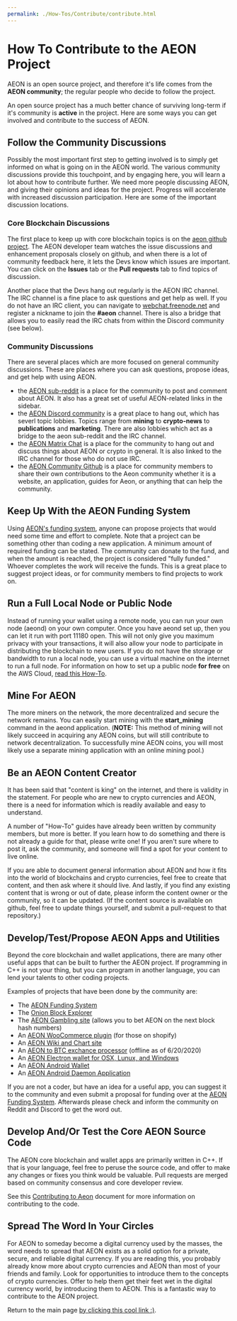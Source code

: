 ```yaml
---
permalink: ./How-Tos/Contribute/contribute.html
---
```


<h1>How To Contribute to the AEON Project</h1>

<p>AEON is an open source project, and therefore it's life comes from the <b>AEON community</b>; the regular people who decide to follow the project.</p>

<p>An open source project has a much better chance of surviving long-term if it's community is <b>active</b> in the project. Here are some ways you can get involved and contribute to the success of AEON.</p> 

<h2>Follow the Community Discussions</h2>
<p>Possibly the most important first step to getting involved is to simply get informed on what is going on in the AEON world. The various community discussions provide this touchpoint, and by engaging here, you will learn a lot about how to contribute further. We need more people discussing AEON, and giving their opinions and ideas for the project.  Progress will accelerate with increased discussion participation. Here are some of the important discussion locations.</p>

<h3>Core Blockchain Discussions</h3>
<p>The first place to keep up with core blockchain topics is on the <a href="https://github.com/aeonix/aeon">aeon github project</a>. The AEON developer team watches the issue discussions and enhancement proposals closely on github, and when there is a lot of community feedback here, it lets the Devs know which issues are important. You can click on the <b>Issues</b> tab or the <b>Pull requests</b> tab to find topics of discussion.</p>
<p>Another place that the Devs hang out regularly is the AEON IRC channel. The IRC channel is a fine place to ask questions and get help as well. If you do not have an IRC client, you can navigate to <a href="https://webchat.freenode.net/">webchat.freenode.net</a> and register a nickname to join the <b>#aeon</b> channel. There is also a bridge that allows you to easily read the IRC chats from within the Discord community (see below).</p>

<h3>Community Discussions</h3>
<p>There are several places which are more focused on general community discussions. These are places where you can ask questions, propose ideas, and get help with using AEON.</p> 

*   the <a href="https://www.reddit.com/r/Aeon/">AEON sub-reddit</a> is a place for the community to post and comment about AEON. It also has a great set of useful AEON-related links in the sidebar.
*   the <a href="https://discordapp.com/invite/TM8mEsx">AEON Discord community</a> is a great place to hang out, which has severl topic lobbies. Topics range from <b>mining</b> to <b>crypto-news</b> to <b>publications</b> and <b>marketing</b>. There are also lobbies which act as a bridge to the aeon sub-reddit and the IRC channel.
*   the <a href="https://riot.im/app/#/room/#aeon:matrix.org">AEON Matrix Chat</a> is a place for the community to hang out and discuss things about AEON or crypto in general. It is also linked to the IRC channel for those who do not use IRC.
*   the <a href="https://github.com/AEONCommunity">AEON Community Github</a> is a place for community members to share their own contributions to the Aeon community whether it is a website, an application, guides for Aeon, or anything that can help the community.

<h2>Keep Up With the AEON Funding System</h2>
<p>Using <a href="https://aeonfunding.com/">AEON's funding system</a>, anyone can propose projects that would need some time and effort to complete. Note that a project can be something other than coding a new application. A minimum amount of required funding can be stated. The community can donate to the fund, and when the amount is reached, the project is considered "fully funded." Whoever completes the work will receive the funds. This is a great place to suggest project ideas, or for community members to find projects to work on.</p>

<h2>Run a Full Local Node or Public Node</h2>
<p>Instead of running your wallet using a remote node, you can run your own node (aeond) on your own computer.  Once you have aeond set up, then you can let it run with port 11180 open. This will not only give you maximum privacy with your transactions, it will also allow your node to participate in distributing the blockchain to new users. If you do not have the storage or bandwidth to run a local node, you can use a virtual machine on the internet to run a full node. For information on how to set up a public node <b>for free</b> on the AWS Cloud, <a href="https://medium.com/@AEON_Community/setting-up-an-amazon-aws-aeon-public-node-on-a-free-ec2-instance-b6952a598cdc">read this How-To</a>.</p>

<h2>Mine For AEON</h2>
<p>The more miners on the network, the more decentralized and secure the network remains. You can easily start mining with the <b>start_mining</b> command in the aeond application. (<b>NOTE:</b> This method of mining will not likely succeed in acquiring any AEON coins, but will still contribute to network decentralization. To successfully mine AEON coins, you will most likely use a separate mining application with an online mining pool.)</p>

<h2>Be an AEON Content Creator</h2>
<p>It has been said that "content is king" on the internet, and there is validity in the statement. For people who are new to crypto currencies and AEON, there is a need for information which is readily available and easy to understand.</p> 
<p>A number of "How-To" guides have already been written by community members, but more is better. If you learn how to do something and there is not already a guide for that, please write one! If you aren't sure where to post it, ask the community, and someone will find a spot for your content to live online.</p>
<p>If you are able to document general information about AEON and how it fits into the world of blockchains and crypto currencies, feel free to create that content, and then ask where it should live.  And lastly, if you find any existing content that is wrong or out of date, please inform the content owner or the community, so it can be updated. (If the content source is available on github, feel free to update things yourself, and submit a pull-request to that repository.)</p>

<h2>Develop/Test/Propose AEON Apps and Utilities</h2>
<p>Beyond the core blockchain and wallet applications, there are many other useful apps that can be built to further the AEON project. If programming in C++ is not your thing, but you can program in another language, you can lend your talents to other coding projects.</p>
<p>Examples of projects that have been done by the community are:</p>

*   The <a href="https://aeonfunding.com">AEON Funding System</a>
*   The <a href="https://github.com/AEONCommunity/onion-aeon-blockchain-explorer">Onion Block Explorer</a>
*   The <a href="https://betaeon.win">AEON Gambling site</a> (allows you to bet AEON on the next block hash numbers)
*   An <a href="https://github.com/AEONCommunity/aeon-woocommerce-gateway">AEON WooCommerce plugin</a> (for those on shopify)
*   An <a href="https://data.aeon.wiki/charts/block_count_24h/">AEON Wiki and Chart site</a>
*   An <a href="https://aeon.to">AEON to BTC exchance processor</a> (offline as of 6/20/2020)
*   An <a href="https://github.com/BigslimVdub/AeonLW">AEON Electron wallet for OSX, Lunux, and Windows</a>
*   An <a href="https://github.com/ivoryguru/aeondroid">AEON Android Wallet</a>
*   An <a href="https://github.com/ivoryguru/aeondroid-p2p">AEON Android Daemon Application</a>
  
<p>If you are not a coder, but have an idea for a useful app, you can suggest it to the community and even submit a proposal for funding over at the <a href="https://aeonfunding.com">AEON Funding System</a>. Afterwards please check and inform the community on Reddit and Discord to get the word out.</p>

<h2>Develop And/Or Test the Core AEON Source Code</h2>
<p>The AEON core blockchain and wallet apps are primarily written in C++.  If that is your language, feel free to peruse the source code, and offer to make any changes or fixes you think would be valuable. Pull requests are merged based on community consensus and core developer review.</p>
<p>See this <a href="https://github.com/aeonix/aeon/blob/master/CONTRIBUTING.md">Contributing to Aeon</a> document for more information on contributing to the code.</p>

<h2>Spread The Word In Your Circles</h2>
<p>For AEON to someday become a digital currency used by the masses, the word needs to spread that AEON exists as a solid option for a private, secure, and reliable digital currency. If you are reading this, you probably already know more about crypto currencies and AEON than most of your friends and family. Look for opportunities to introduce them to the concepts of crypto currencies.  Offer to help them get their feet wet in the digital currency world, by introducing them to AEON.  This is a fantastic way to contribute to the AEON project.</p>

<p>Return to the main page <a href="https://aeoncommunity.github.io">by clicking this cool link :)</a>.</p>

